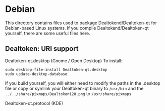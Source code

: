 
Debian
====================
This directory contains files used to package Dealtokend/Dealtoken-qt
for Debian-based Linux systems. If you compile Dealtokend/Dealtoken-qt yourself, there are some useful files here.

## Dealtoken: URI support ##


Dealtoken-qt.desktop  (Gnome / Open Desktop)
To install:

	sudo desktop-file-install Dealtoken-qt.desktop
	sudo update-desktop-database

If you build yourself, you will either need to modify the paths in
the .desktop file or copy or symlink your Dealtoken-qt binary to `/usr/bin`
and the `../../share/pixmaps/Dealtoken128.png` to `/usr/share/pixmaps`

Dealtoken-qt.protocol (KDE)

